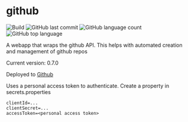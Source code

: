 # github 
![Build](https://github.com/trevorism/github/actions/workflows/deploy.yml/badge.svg)
![GitHub last commit](https://img.shields.io/github/last-commit/trevorism/github)
![GitHub language count](https://img.shields.io/github/languages/count/trevorism/github)
![GitHub top language](https://img.shields.io/github/languages/top/trevorism/github)

A webapp that wraps the github API. This helps with automated creation and management of github repos

Current version: 0.7.0

Deployed to [Github](http://github.project.trevorism.com)

Uses a personal access token to authenticate. Create a property in secrets.properties
```properties
clientId=...
clientSecret=...
accessToken=<personal access token>
```